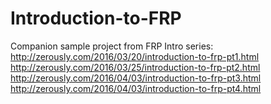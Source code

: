 # Introduction-to-FRP

Companion sample project from FRP Intro series:  
http://zerously.com/2016/03/20/introduction-to-frp-pt1.html  
http://zerously.com/2016/03/25/introduction-to-frp-pt2.html  
http://zerously.com/2016/04/03/introduction-to-frp-pt3.html  
http://zerously.com/2016/04/03/introduction-to-frp-pt4.html
